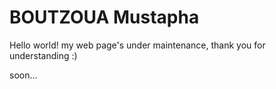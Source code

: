 # BOUTZOUA Mustapha

Hello world! my web page's under maintenance, thank you for understanding :)

soon...
